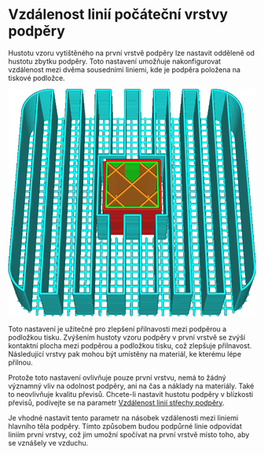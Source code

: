 Vzdálenost linií počáteční vrstvy podpěry
====
Hustotu vzoru vytištěného na první vrstvě podpěry lze nastavit odděleně od hustotu zbytku podpěry. Toto nastavení umožňuje nakonfigurovat vzdálenost mezi dvěma sousedními liniemi, kde je podpěra položena na tiskové podložce.

![Vzor první vrstvy je dvakrát hustší než zbytek podpěry](../../../articles/images/support_initial_layer_line_distance.png)

Toto nastavení je užitečné pro zlepšení přilnavosti mezi podpěrou a podložkou tisku. Zvýšením hustoty vzoru podpěry v první vrstvě se zvýší kontaktní plocha mezi podpěrou a podložkou tisku, což zlepšuje přilnavost. Následující vrstvy pak mohou být umístěny na materiál, ke kterému lépe přilnou.

Protože toto nastavení ovlivňuje pouze první vrstvu, nemá to žádný významný vliv na odolnost podpěry, ani na čas a náklady na materiály. Také to neovlivňuje kvalitu převisů. Chcete-li nastavit hustotu podpěry v blízkosti převisů, podívejte se na parametr [Vzdálenost linií střechy podpěry](support_roof_line_distance.md).

Je vhodné nastavit tento parametr na násobek vzdálenosti mezi liniemi hlavního těla podpěry. Tímto způsobem budou podpůrné linie odpovídat liniím první vrstvy, což jim umožní spočívat na první vrstvě místo toho, aby se vznášely ve vzduchu.